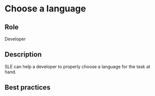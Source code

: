 # Choose a language

## Role

Developer

## Description

SLE can help a developer to properly choose a language for the task at hand.

## Best practices

